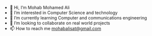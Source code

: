 - 👋 Hi, I’m Mohab Mohamed Ali
- 👀 I’m interested in Computer Science and technology
- 🌱 I’m currently learning Computer and communications engineering
- 💞️ I’m looking to collaborate on real world projects
- 📫 How to reach me mohabalisat@gmail.com

